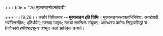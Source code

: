 +++
title = "26 मुक्तसङ्गोऽनहंवादी"

+++
।।18.26।। कर्तारं त्रिविधमाह **-- मुक्तसङ्ग इति त्रिभिः।**
मुक्तसङ्गस्त्यक्ताभिनिवेशः; अनहंवादी गर्वोक्तिरहितः; धृतिर्धैर्यम्;
उत्साह उद्यमः; ताभ्यां समन्वितः संयुक्तः; आरब्धस्य कर्मणः सिद्धावसिद्धौ
च निर्विकारो हर्षविषादशून्यः एवंभूतः कर्ता सात्त्विक उच्यते।
